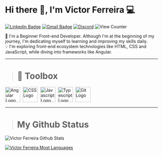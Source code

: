 # Hi there 👋, I'm Victor Ferreira 💻

[![Linkedin Badge](https://img.shields.io/badge/-Victor%20Ferreira-blue?style=flat-square&logo=Linkedin&logoColor=white)](https://www.linkedin.com/in/victor-ferreira-de-sousa-557502173/)
[![Gmail Badge](https://img.shields.io/badge/-Email-c14438?style=flat-square&logo=Gmail&logoColor=white)](mailto:victorv9sousa@gmail.com)
[![Discord](https://img.shields.io/badge/-vittutu-7289da?style=flat-square&logo=Discord&logoColor=white)](https://discord.com)
![View Counter](https://komarev.com/ghpvc/?username=Vector-F19&style=flat-square)


🚀 I'm a Beginner Front-end Developer. Although I'm at the beginning of my journey, I'm dedicating myself to learning and improving my skills daily.    
💡 I'm exploring front-end ecosystem technologies like HTML, CSS and JavaScript, while diving into frameworks like Angular.

--------


># 🧰 Toolbox

<img src="https://cdn.worldvectorlogo.com/logos/angular-icon-1.svg" alt="Angular Logo" width="50" height="50"/>&nbsp;
<img src="https://cdn.worldvectorlogo.com/logos/css-3.svg" alt="CSS Logo" width="50" height="50"/>&nbsp;
<img src="https://cdn.worldvectorlogo.com/logos/logo-javascript.svg" alt="Javascript Logo" width="50" height="50"/>&nbsp;
<img src="https://cdn.worldvectorlogo.com/logos/typescript.svg" alt="Typescript Logo" width="50" height="50"/>&nbsp;
<img src="https://cdn.worldvectorlogo.com/logos/git-icon.svg" alt="Git Logo" width="50" height="50"/>&nbsp;

--------


># My Github Status


![Victor Ferreira Github Stats](https://github-readme-stats.vercel.app/api?username=Vector-F19&show_icons=true&theme=dracula)

[![Victor Ferreira  Most Languages](https://github-readme-stats.vercel.app/api/top-langs/?username=Vector-F19&layout=compact&theme=dracula)](https://github.com/anuraghazra/github-readme-stats)
